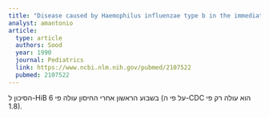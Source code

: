 ```yaml
---
title: "Disease caused by Haemophilus influenzae type b in the immediate period after homologous immunization: immunologic investigation"
analyst: amantonio
article:
  type: article
  authors: Sood
  year: 1990
  journal: Pediatrics
  link: https://www.ncbi.nlm.nih.gov/pubmed/2107522
  pubmed: 2107522
---
```


הסיכון ל-HiB בשבוע הראשון אחרי החיסון עולה פי 6 (על פי ה-CDC הוא עולה רק פי 1.8).
